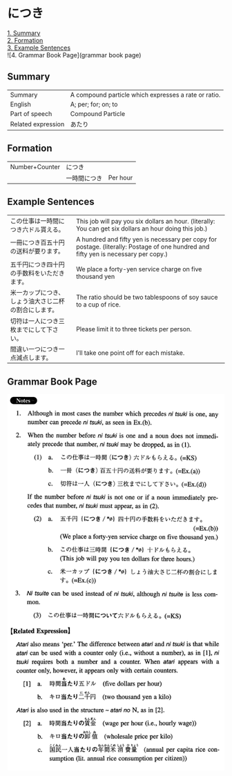 # につき

[1. Summary](#summary)<br>
[2. Formation](#formation)<br>
[3. Example Sentences](#example-sentences)<br>
![4. Grammar Book Page](grammar book page)<br>


## Summary

<table><tr>   <td>Summary</td>   <td>A compound particle which expresses a rate or ratio.</td></tr><tr>   <td>English</td>   <td>A; per; for; on; to</td></tr><tr>   <td>Part of speech</td>   <td>Compound Particle</td></tr><tr>   <td>Related expression</td>   <td>あたり</td></tr></table>

## Formation

<table class="table"><tbody><tr class="tr head"><td class="td"><span class="bold">Number+Counter</span></td><td class="td"><span class="concept"></span><span>につき</span></td><td class="td"></td></tr><tr class="tr"><td class="td"></td><td class="td"><span class="concept">一時間</span><span>につき</span></td><td class="td"><span>Per hour</span></td></tr></tbody></table>

## Example Sentences

<table><tr>   <td>この仕事は一時間につき六ドル貰える。</td>   <td>This job will pay you six dollars an hour. (literally: You can get six dollars an hour doing this job.)</td></tr><tr>   <td>一冊につき百五十円の送料が要ります。</td>   <td>A hundred and fifty yen is necessary per copy for postage. (literally: Postage of one hundred and fifty yen is necessary per copy.)</td></tr><tr>   <td>五千円につき四十円の手数料をいただきます。</td>   <td>We place a forty-yen service charge on five thousand yen</td></tr><tr>   <td>米一カップにつき、しょう油大さじ二杯の割合にします。</td>   <td>The ratio should be two tablespoons of soy sauce to a cup of rice.</td></tr><tr>   <td>切符は一人につき三枚までにして下さい。</td>   <td>Please limit it to three tickets per person.</td></tr><tr>   <td>間違い一つにつき一点減点します。</td>   <td>I'll take one point off for each mistake.</td></tr></table>

## Grammar Book Page

![](../img/Intermediateにつき.png)

